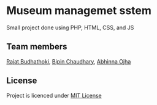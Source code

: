 # Museum managemet sstem
Small project done using PHP, HTML, CSS, and JS

## Team members
[Rajat Budhathoki](https://github.com/budhathokirajat), 
[Bipin Chaudhary](), 
[Abhinna Ojha](https://github.com/abhinnacsit18)

## License
Project is licenced under [MIT License](https://choosealicense.com/licenses/mit/)

